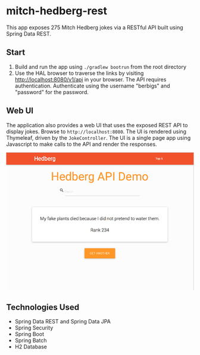 # mitch-hedberg-rest
This app exposes 275 Mitch Hedberg jokes via a RESTful API built using Spring Data REST.

## Start
1. Build and run the app using `./gradlew bootrun` from the root directory
2. Use the HAL browser to traverse the links by visiting <http://localhost:8080/v1/api> in your browser. The API requires authentication. Authenticate using the username "berbigs" and "password" for the password.

## Web UI
The application also provides a web UI that uses the exposed REST API to display jokes. Browse to `http://localhost:8080`. The UI is rendered using Thymeleaf, driven by the `JokeController`. The UI is a single page app using Javascript to make calls to the API and render the responses.

![web ui screenshot](webui.png)

## Technologies Used
- Spring Data REST and Spring Data JPA
- Spring Security
- Spring Boot
- Spring Batch
- H2 Database

